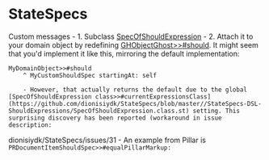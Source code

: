 # StateSpecsCustom  messages    - 1. Subclass [SpecOfShouldExpression](https://github.com/dionisiydk/StateSpecs/blob/master//StateSpecs-DSL-ShouldExpressions/SpecOfShouldExpression.class.st)    - 2. Attach it to your domain object by redefining [GHObjectGhost>>#should](https://github.com/dionisiydk/StateSpecs/blob/master//StateSpecs-GhostSupport/GHTMinimalGhost.extension.st). It might seem that you'd implement it like this, mirroring the default implementation:```smalltalkMyDomainObject>>#should	^ MyCustomShouldSpec startingAt: self```        - However, that actually returns the default due to the global [SpecOfShouldExpression class>>#currentExpressionsClass](https://github.com/dionisiydk/StateSpecs/blob/master//StateSpecs-DSL-ShouldExpressions/SpecOfShouldExpression.class.st) setting. This surprising discovery has been reported (workaround in issue description:dionisiydk/StateSpecs/issues/31    - An example from Pillar is `PRDocumentItemShouldSpec>>#equalPillarMarkup:`
